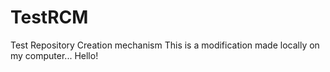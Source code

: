 # TestRCM
Test Repository Creation mechanism
This is a modification made locally on my computer... Hello! 